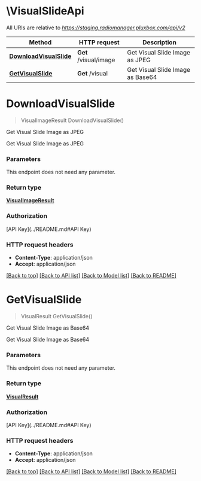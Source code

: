 # \VisualSlideApi

All URIs are relative to *https://staging.radiomanager.pluxbox.com/api/v2*

Method | HTTP request | Description
------------- | ------------- | -------------
[**DownloadVisualSlide**](VisualSlideApi.md#DownloadVisualSlide) | **Get** /visual/image | Get Visual Slide Image as JPEG
[**GetVisualSlide**](VisualSlideApi.md#GetVisualSlide) | **Get** /visual | Get Visual Slide Image as Base64


# **DownloadVisualSlide**
> VisualImageResult DownloadVisualSlide()

Get Visual Slide Image as JPEG

Get Visual Slide Image as JPEG


### Parameters
This endpoint does not need any parameter.

### Return type

[**VisualImageResult**](VisualImageResult.md)

### Authorization

[API Key](../README.md#API Key)

### HTTP request headers

 - **Content-Type**: application/json
 - **Accept**: application/json

[[Back to top]](#) [[Back to API list]](../README.md#documentation-for-api-endpoints) [[Back to Model list]](../README.md#documentation-for-models) [[Back to README]](../README.md)

# **GetVisualSlide**
> VisualResult GetVisualSlide()

Get Visual Slide Image as Base64

Get Visual Slide Image as Base64


### Parameters
This endpoint does not need any parameter.

### Return type

[**VisualResult**](VisualResult.md)

### Authorization

[API Key](../README.md#API Key)

### HTTP request headers

 - **Content-Type**: application/json
 - **Accept**: application/json

[[Back to top]](#) [[Back to API list]](../README.md#documentation-for-api-endpoints) [[Back to Model list]](../README.md#documentation-for-models) [[Back to README]](../README.md)

